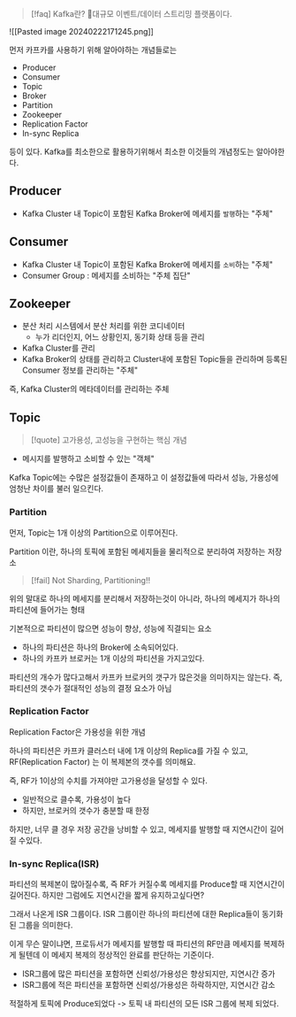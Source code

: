 

> [!faq] Kafka란?
> 대규모 이벤트/데이터 스트리밍 플랫폼이다.

![[Pasted image 20240222171245.png]]

먼저 카프카를 사용하기 위해 알아야하는 개념들로는

- Producer
- Consumer
- Topic
- Broker
- Partition
- Zookeeper
- Replication Factor
- In-sync Replica

등이 있다. Kafka를 최소한으로 활용하기위해서 최소한 이것들의 개념정도는 알아야한다.

## Producer

- Kafka Cluster 내 Topic이 포함된 Kafka Broker에 메세지를 `발행`하는 "주체"

## Consumer

- Kafka Cluster 내 Topic이 포함된 Kafka Broker에 메세지를 `소비`하는 "주체"
- Consumer Group : 메세지를 소비하는 "주체 집단"

## Zookeeper

- 분산 처리 시스템에서 분산 처리를 위한 코디네이터
	- 누가 리더인지, 어느 상황인지, 동기화 상태 등을 관리
- Kafka Cluster를 관리
- Kafka Broker의 상태를 관리하고 Cluster내에 포함된 Topic들을 관리하며 등록된 Consumer 정보를 관리하는 "주체"

즉, Kafka Cluster의 메타데이터를 관리하는 주체

## Topic

> [!quote] 고가용성, 고성능을 구현하는 핵심 개념

- 메시지를 발행하고 소비할 수 있는 "객체"

Kafka Topic에는 수많은 설정값들이 존재하고 이 설정값들에 따라서 성능, 가용성에 엄청난 차이를 불러 일으킨다.

### Partition

먼저, Topic는 1개 이상의 Partition으로 이루어진다.

Partition 이란, 하나의 토픽에 포함된 메세지들을 물리적으로 분리하여 저장하는 저장소

> [!fail] Not Sharding, Partitioning!!

위의 말대로 하나의 메세지를 분리해서 저장하는것이 아니라, 하나의 메세지가 하나의 파티션에 들어가는 형태

기본적으로 파티션이 많으면 성능이 향상, 성능에 직결되는 요소

- 하나의 파티션은 하나의 Broker에 소속되어있다.
- 하나의 카프카 브로커는 1개 이상의 파티션을 가지고있다.

파티션의 개수가 많다고해서 카프카 브로커의 갯구가 많은것을 의미하지는 않는다.
즉, 파티션의 갯수가 절대적인 성능의 결정 요소가 아님


### Replication Factor

Replication Factor은 가용성을 위한 개념

하나의 파티션은 카프카 클러스터 내에 1개 이상의 Replica를 가질 수 있고,
RF(Replication Factor) 는 이 복제본의 갯수를 의미해요.

즉, RF가 1이상의 수치를 가져야만 고가용성을 달성할 수 있다.
- 일반적으로 클수록, 가용성이 높다
- 하지만, 브로커의 갯수가 충분할  때 한정

하지만, 너무 클 경우 저장 공간을 낭비할 수 있고, 메세지를 발행할 때 지연시간이 길어질 수있다.

### In-sync Replica(ISR)

파티션의 복제본이 많아질수록, 즉 RF가 커질수록 메세지를 Produce할 때 지연시간이 길어진다.
하지만 그럼에도 지연시간을 짧게 유지하고싶다면?

그래서 나온게 ISR 그룹이다. 
ISR 그룹이란 하나의 파티션에 대한 Replica들이 동기화된 그룹을 의미한다.

이게 무슨 말이냐면, 프로듀서가 메세지를 발행할 때 파티션의 RF만큼 메세지를 복제하게 될텐데
이 메세지 복제의 정상적인 완료를 판단하는 기준이다.

- ISR그룹에 많은 파티션을 포함하면 신뢰성/가용성은 향상되지만, 지연시간 증가
- ISR그룹에 적은 파티션을 포함하면 신뢰성/가용성은 하락하지만, 지연시간 감소

적절하게 토픽에 Produce되었다 -> 토픽 내 파티션의 모든 ISR 그룹에 복제 되었다.


